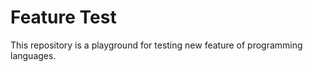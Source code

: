 # Feature Test #

This repository is a playground for testing new feature of programming
languages.

